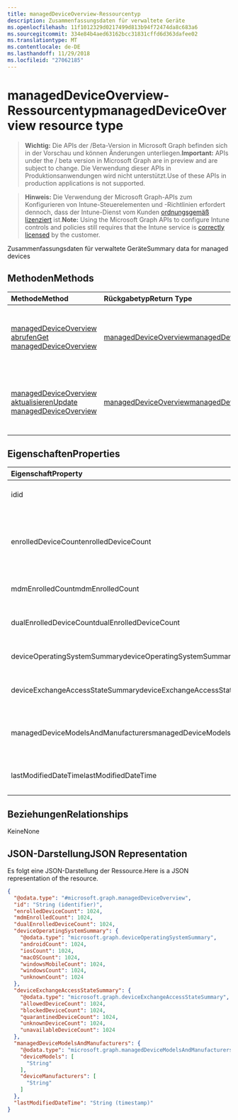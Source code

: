 ```yaml
---
title: managedDeviceOverview-Ressourcentyp
description: Zusammenfassungsdaten für verwaltete Geräte
ms.openlocfilehash: 11f1012329d0217499d813b94f72474da8c683a6
ms.sourcegitcommit: 334e84b4aed63162bcc31831cffd6d363dafee02
ms.translationtype: MT
ms.contentlocale: de-DE
ms.lasthandoff: 11/29/2018
ms.locfileid: "27062185"
---
```

# <a name="manageddeviceoverview-resource-type"></a><span data-ttu-id="f3efc-103">managedDeviceOverview-Ressourcentyp</span><span class="sxs-lookup"><span data-stu-id="f3efc-103">managedDeviceOverview resource type</span></span>

> <span data-ttu-id="f3efc-104">**Wichtig:** Die APIs der /Beta-Version in Microsoft Graph befinden sich in der Vorschau und können Änderungen unterliegen.</span><span class="sxs-lookup"><span data-stu-id="f3efc-104">**Important:** APIs under the / beta version in Microsoft Graph are in preview and are subject to change.</span></span> <span data-ttu-id="f3efc-105">Die Verwendung dieser APIs in Produktionsanwendungen wird nicht unterstützt.</span><span class="sxs-lookup"><span data-stu-id="f3efc-105">Use of these APIs in production applications is not supported.</span></span>

> <span data-ttu-id="f3efc-106">**Hinweis:** Die Verwendung der Microsoft Graph-APIs zum Konfigurieren von Intune-Steuerelementen und -Richtlinien erfordert dennoch, dass der Intune-Dienst vom Kunden [ordnungsgemäß lizenziert](https://go.microsoft.com/fwlink/?linkid=839381) ist.</span><span class="sxs-lookup"><span data-stu-id="f3efc-106">**Note:** Using the Microsoft Graph APIs to configure Intune controls and policies still requires that the Intune service is [correctly licensed](https://go.microsoft.com/fwlink/?linkid=839381) by the customer.</span></span>

<span data-ttu-id="f3efc-107">Zusammenfassungsdaten für verwaltete Geräte</span><span class="sxs-lookup"><span data-stu-id="f3efc-107">Summary data for managed devices</span></span>
## <a name="methods"></a><span data-ttu-id="f3efc-108">Methoden</span><span class="sxs-lookup"><span data-stu-id="f3efc-108">Methods</span></span>
|<span data-ttu-id="f3efc-109">Methode</span><span class="sxs-lookup"><span data-stu-id="f3efc-109">Method</span></span>|<span data-ttu-id="f3efc-110">Rückgabetyp</span><span class="sxs-lookup"><span data-stu-id="f3efc-110">Return Type</span></span>|<span data-ttu-id="f3efc-111">Beschreibung</span><span class="sxs-lookup"><span data-stu-id="f3efc-111">Description</span></span>|
|:---|:---|:---|
|[<span data-ttu-id="f3efc-112">managedDeviceOverview abrufen</span><span class="sxs-lookup"><span data-stu-id="f3efc-112">Get managedDeviceOverview</span></span>](../api/intune-devices-manageddeviceoverview-get.md)|[<span data-ttu-id="f3efc-113">managedDeviceOverview</span><span class="sxs-lookup"><span data-stu-id="f3efc-113">managedDeviceOverview</span></span>](../resources/intune-devices-manageddeviceoverview.md)|<span data-ttu-id="f3efc-114">Lesen von Eigenschaften und Beziehungen des [managedDeviceOverview](../resources/intune-devices-manageddeviceoverview.md)-Objekts.</span><span class="sxs-lookup"><span data-stu-id="f3efc-114">Read properties and relationships of the [managedDeviceOverview](../resources/intune-devices-manageddeviceoverview.md) object.</span></span>|
|[<span data-ttu-id="f3efc-115">managedDeviceOverview aktualisieren</span><span class="sxs-lookup"><span data-stu-id="f3efc-115">Update managedDeviceOverview</span></span>](../api/intune-devices-manageddeviceoverview-update.md)|[<span data-ttu-id="f3efc-116">managedDeviceOverview</span><span class="sxs-lookup"><span data-stu-id="f3efc-116">managedDeviceOverview</span></span>](../resources/intune-devices-manageddeviceoverview.md)|<span data-ttu-id="f3efc-117">Aktualisieren der Eigenschaften eines [managedDeviceOverview](../resources/intune-devices-manageddeviceoverview.md)-Objekts.</span><span class="sxs-lookup"><span data-stu-id="f3efc-117">Update the properties of a [managedDeviceOverview](../resources/intune-devices-manageddeviceoverview.md) object.</span></span>|

## <a name="properties"></a><span data-ttu-id="f3efc-118">Eigenschaften</span><span class="sxs-lookup"><span data-stu-id="f3efc-118">Properties</span></span>
|<span data-ttu-id="f3efc-119">Eigenschaft</span><span class="sxs-lookup"><span data-stu-id="f3efc-119">Property</span></span>|<span data-ttu-id="f3efc-120">Typ</span><span class="sxs-lookup"><span data-stu-id="f3efc-120">Type</span></span>|<span data-ttu-id="f3efc-121">Beschreibung</span><span class="sxs-lookup"><span data-stu-id="f3efc-121">Description</span></span>|
|:---|:---|:---|
|<span data-ttu-id="f3efc-122">id</span><span class="sxs-lookup"><span data-stu-id="f3efc-122">id</span></span>|<span data-ttu-id="f3efc-123">String</span><span class="sxs-lookup"><span data-stu-id="f3efc-123">String</span></span>|<span data-ttu-id="f3efc-124">Eindeutiger Bezeichner für die Zusammenfassung</span><span class="sxs-lookup"><span data-stu-id="f3efc-124">Unique Identifier for the summary</span></span>|
|<span data-ttu-id="f3efc-125">enrolledDeviceCount</span><span class="sxs-lookup"><span data-stu-id="f3efc-125">enrolledDeviceCount</span></span>|<span data-ttu-id="f3efc-126">Int32</span><span class="sxs-lookup"><span data-stu-id="f3efc-126">Int32</span></span>|<span data-ttu-id="f3efc-127">Gesamtanzahl von registrierten Geräten.</span><span class="sxs-lookup"><span data-stu-id="f3efc-127">Total enrolled device count.</span></span> <span data-ttu-id="f3efc-128">Über den Intune-PC-Agent verwaltete Geräte sind nicht enthalten.</span><span class="sxs-lookup"><span data-stu-id="f3efc-128">Does not include PC devices managed via Intune PC Agent</span></span>|
|<span data-ttu-id="f3efc-129">mdmEnrolledCount</span><span class="sxs-lookup"><span data-stu-id="f3efc-129">mdmEnrolledCount</span></span>|<span data-ttu-id="f3efc-130">Int32</span><span class="sxs-lookup"><span data-stu-id="f3efc-130">Int32</span></span>|<span data-ttu-id="f3efc-131">Anzahl von in MDM registrierten Geräten</span><span class="sxs-lookup"><span data-stu-id="f3efc-131">The number of devices enrolled in MDM</span></span>|
|<span data-ttu-id="f3efc-132">dualEnrolledDeviceCount</span><span class="sxs-lookup"><span data-stu-id="f3efc-132">dualEnrolledDeviceCount</span></span>|<span data-ttu-id="f3efc-133">Int32</span><span class="sxs-lookup"><span data-stu-id="f3efc-133">Int32</span></span>|<span data-ttu-id="f3efc-134">Anzahl von Geräten, die in MDM und EAS registriert sind</span><span class="sxs-lookup"><span data-stu-id="f3efc-134">The number of devices enrolled in both MDM and EAS</span></span>|
|<span data-ttu-id="f3efc-135">deviceOperatingSystemSummary</span><span class="sxs-lookup"><span data-stu-id="f3efc-135">deviceOperatingSystemSummary</span></span>|[<span data-ttu-id="f3efc-136">deviceOperatingSystemSummary</span><span class="sxs-lookup"><span data-stu-id="f3efc-136">deviceOperatingSystemSummary</span></span>](../resources/intune-devices-deviceoperatingsystemsummary.md)|<span data-ttu-id="f3efc-137">Betriebssystemzusammenfassung für das Gerät</span><span class="sxs-lookup"><span data-stu-id="f3efc-137">Device operating system summary.</span></span>|
|<span data-ttu-id="f3efc-138">deviceExchangeAccessStateSummary</span><span class="sxs-lookup"><span data-stu-id="f3efc-138">deviceExchangeAccessStateSummary</span></span>|[<span data-ttu-id="f3efc-139">deviceExchangeAccessStateSummary</span><span class="sxs-lookup"><span data-stu-id="f3efc-139">deviceExchangeAccessStateSummary</span></span>](../resources/intune-devices-deviceexchangeaccessstatesummary.md)|<span data-ttu-id="f3efc-140">Verteilung des Exchange-Zugriffsstatus in Intune</span><span class="sxs-lookup"><span data-stu-id="f3efc-140">Distribution of Exchange Access State in Intune</span></span>|
|<span data-ttu-id="f3efc-141">managedDeviceModelsAndManufacturers</span><span class="sxs-lookup"><span data-stu-id="f3efc-141">managedDeviceModelsAndManufacturers</span></span>|[<span data-ttu-id="f3efc-142">managedDeviceModelsAndManufacturers</span><span class="sxs-lookup"><span data-stu-id="f3efc-142">managedDeviceModelsAndManufacturers</span></span>](../resources/intune-devices-manageddevicemodelsandmanufacturers.md)|<span data-ttu-id="f3efc-143">Modelle und Hersteller Meatadata für verwaltete Geräte im Konto</span><span class="sxs-lookup"><span data-stu-id="f3efc-143">Models and Manufactures meatadata for managed devices in the account</span></span>|
|<span data-ttu-id="f3efc-144">lastModifiedDateTime</span><span class="sxs-lookup"><span data-stu-id="f3efc-144">lastModifiedDateTime</span></span>|<span data-ttu-id="f3efc-145">DateTimeOffset</span><span class="sxs-lookup"><span data-stu-id="f3efc-145">DateTimeOffset</span></span>|<span data-ttu-id="f3efc-146">Zeitpunkt der letzten Änderungsdatum des Geräts (Übersicht)</span><span class="sxs-lookup"><span data-stu-id="f3efc-146">Last modified date time of device overview</span></span>|

## <a name="relationships"></a><span data-ttu-id="f3efc-147">Beziehungen</span><span class="sxs-lookup"><span data-stu-id="f3efc-147">Relationships</span></span>
<span data-ttu-id="f3efc-148">Keine</span><span class="sxs-lookup"><span data-stu-id="f3efc-148">None</span></span>
## <a name="json-representation"></a><span data-ttu-id="f3efc-149">JSON-Darstellung</span><span class="sxs-lookup"><span data-stu-id="f3efc-149">JSON Representation</span></span>
<span data-ttu-id="f3efc-150">Es folgt eine JSON-Darstellung der Ressource.</span><span class="sxs-lookup"><span data-stu-id="f3efc-150">Here is a JSON representation of the resource.</span></span>
<!-- {
  "blockType": "resource",
  "keyProperty": "id",
  "@odata.type": "microsoft.graph.managedDeviceOverview"
}
-->
``` json
{
  "@odata.type": "#microsoft.graph.managedDeviceOverview",
  "id": "String (identifier)",
  "enrolledDeviceCount": 1024,
  "mdmEnrolledCount": 1024,
  "dualEnrolledDeviceCount": 1024,
  "deviceOperatingSystemSummary": {
    "@odata.type": "microsoft.graph.deviceOperatingSystemSummary",
    "androidCount": 1024,
    "iosCount": 1024,
    "macOSCount": 1024,
    "windowsMobileCount": 1024,
    "windowsCount": 1024,
    "unknownCount": 1024
  },
  "deviceExchangeAccessStateSummary": {
    "@odata.type": "microsoft.graph.deviceExchangeAccessStateSummary",
    "allowedDeviceCount": 1024,
    "blockedDeviceCount": 1024,
    "quarantinedDeviceCount": 1024,
    "unknownDeviceCount": 1024,
    "unavailableDeviceCount": 1024
  },
  "managedDeviceModelsAndManufacturers": {
    "@odata.type": "microsoft.graph.managedDeviceModelsAndManufacturers",
    "deviceModels": [
      "String"
    ],
    "deviceManufacturers": [
      "String"
    ]
  },
  "lastModifiedDateTime": "String (timestamp)"
}
```





